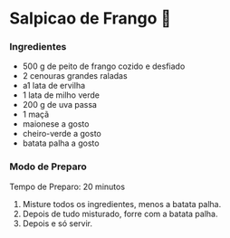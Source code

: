 # Salpicao de Frango :chicken:

### Ingredientes

- 500 g de peito de frango cozido e desfiado
- 2 cenouras grandes raladas
- a1 lata de ervilha
- 1 lata de milho verde
- 200 g de uva passa
- 1 maçã
- maionese a gosto
- cheiro-verde a gosto
- batata palha a gosto 

### Modo de Preparo

Tempo de Preparo: 20 minutos

1. Misture todos os ingredientes, menos a batata palha.
2. Depois de tudo misturado, forre com a batata palha.
3. Depois e só servir.



